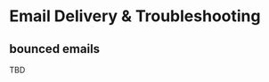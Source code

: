 # Email Delivery & Troubleshooting

## bounced emails
<span id="gv-6delivery-2delivbounce-emails"></span>

<span class="todo">
TBD
</span>
